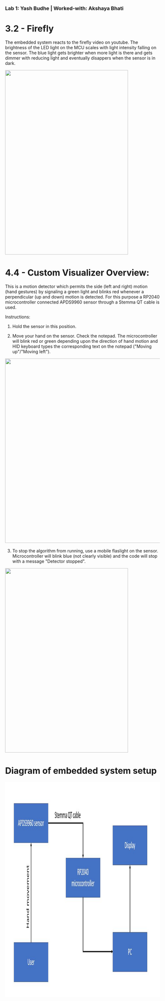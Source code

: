### Lab 1: Yash Budhe | Worked-with: Akshaya Bhati

# 3.2 - Firefly

The embedded system reacts to the firefly video on youtube. The brightness of the LED light on the MCU scales with light intensity falling on the sensor. The blue light gets brighter when more light is there and gets dimmer with reducing light and eventually disappers when the sensor is in dark.

<img src = "Videos/Firefly.gif" width="400" height="600"/>

# 4.4 - Custom Visualizer Overview: 

This is a motion detector which permits the side (left and right) motion (hand gestures) by signaling a green light and blinks red whenever a perpendicular (up and down) motion is detected. For this purpose a RP2040 microcontroller connected APDS9960 sensor through a Stemma QT cable is used. 

Instructions:

1. Hold the sensor in this position. 

2. Move your hand on the sensor. Check the notepad. The microcontroller will blink red or green depending upon the direction of hand motion and HID keyboard types the corresponding text on the notepad ("Moving up"/"Moving left").

<img src = "Videos/custom_visualizer.gif" width="600" height="600"/>

3. To stop the algorithm from running, use a mobile flaslight on the sensor. Microcontroller will blink blue (not clearly visible) and the code will stop with a message "Detector stopped".

<img src = "Videos/Stop_code.gif" width="400" height="600"/>

# Diagram of embedded system setup

<img src = "Videos/diagram.JPG" width="800" height="700"/>



